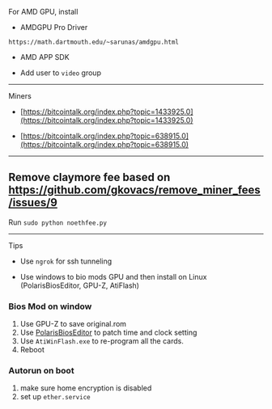 For AMD GPU, install

- AMDGPU Pro Driver

`https://math.dartmouth.edu/~sarunas/amdgpu.html`

- AMD APP SDK

- Add user to `video` group

---

Miners

- [https://bitcointalk.org/index.php?topic=1433925.0](https://bitcointalk.org/index.php?topic=1433925.0)

- [https://bitcointalk.org/index.php?topic=638915.0](https://bitcointalk.org/index.php?topic=638915.0)

---

Remove claymore fee based on https://github.com/gkovacs/remove_miner_fees/issues/9
--

Run `sudo python noethfee.py`

----

Tips

- Use `ngrok` for ssh tunneling

- Use windows to bio mods GPU and then install on Linux (PolarisBiosEditor, GPU-Z, AtiFlash)

### Bios Mod on window

1. Use GPU-Z to save original.rom
2. Use [PolarisBiosEditor](https://github.com/jaschaknack/PolarisBiosEditor/blob/master/notice) to patch time and clock setting
3. Use `AtiWinFlash.exe` to re-program all the cards.
4. Reboot


### Autorun on boot

1. make sure home encryption is disabled
2. set up `ether.service`


